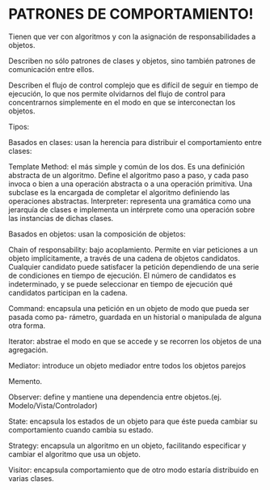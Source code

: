 # PATRONES DE COMPORTAMIENTO!


Tienen que ver con algoritmos y con la asignación de responsabilidades a objetos.

Describen no sólo patrones de clases y objetos, sino también patrones de comunicación entre ellos.

Describen el flujo de control complejo que es difícil de seguir en tiempo de ejecución, lo que nos permite olvidarnos del flujo de control para concentrarnos simplemente en el modo en que se interconectan los objetos.

Tipos:

Basados en clases: usan la herencia para distribuir el comportamiento entre clases:

Template Method: el más simple y común de los dos. Es una definición abstracta de un algoritmo. Define el algoritmo paso a paso, y cada paso invoca o bien a una operación abstracta o a una operación primitiva. Una subclase es la encargada de completar el algoritmo definiendo las operaciones abstractas.
Interpreter: representa una gramática como una jerarquía de clases e implementa un intérprete como una operación sobre las instancias de dichas clases.

Basados en objetos: usan la composición de objetos:

Chain of responsability: bajo acoplamiento. Permite en viar peticiones a un objeto implícitamente, a través de una cadena de objetos candidatos. Cualquier candidato puede satisfacer la petición dependiendo de una serie de condiciones en tiempo de ejecución. El número de candidatos es indeterminado, y se puede seleccionar en tiempo de ejecución qué candidatos participan en la cadena.

Command: encapsula una petición en un objeto de modo que pueda ser pasada como pa- rámetro, guardada en un historial o manipulada de alguna otra forma.

Iterator: abstrae el modo en que se accede y se recorren los objetos de una agregación.

Mediator: introduce un objeto mediador entre todos los objetos parejos

Memento.

Observer: define y mantiene una dependencia entre objetos.(ej. Modelo/Vista/Controlador)

State: encapsula los estados de un objeto para que éste pueda cambiar su comportamiento cuando cambia su estado.

Strategy: encapsula un algoritmo en un objeto, facilitando especificar y cambiar el algoritmo que usa un objeto.

Visitor: encapsula comportamiento que de otro modo estaría distribuido en varias clases.


